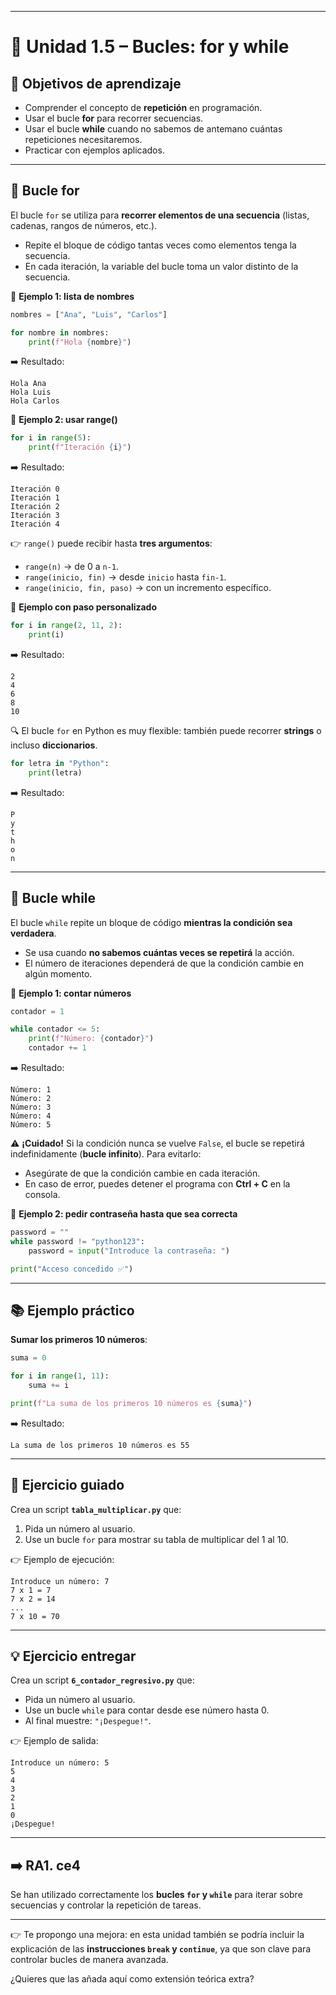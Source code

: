 
---

# 🔹 Unidad 1.5 – Bucles: for y while

## 🎯 Objetivos de aprendizaje

* Comprender el concepto de **repetición** en programación.
* Usar el bucle **for** para recorrer secuencias.
* Usar el bucle **while** cuando no sabemos de antemano cuántas repeticiones necesitaremos.
* Practicar con ejemplos aplicados.

---

## 🔄 Bucle for

El bucle `for` se utiliza para **recorrer elementos de una secuencia** (listas, cadenas, rangos de números, etc.).

* Repite el bloque de código tantas veces como elementos tenga la secuencia.
* En cada iteración, la variable del bucle toma un valor distinto de la secuencia.

📌 **Ejemplo 1: lista de nombres**

```python
nombres = ["Ana", "Luis", "Carlos"]

for nombre in nombres:
    print(f"Hola {nombre}")
```

➡️ Resultado:

```
Hola Ana
Hola Luis
Hola Carlos
```

📌 **Ejemplo 2: usar range()**

```python
for i in range(5):
    print(f"Iteración {i}")
```

➡️ Resultado:

```
Iteración 0
Iteración 1
Iteración 2
Iteración 3
Iteración 4
```

👉 `range()` puede recibir hasta **tres argumentos**:

* `range(n)` → de 0 a `n-1`.
* `range(inicio, fin)` → desde `inicio` hasta `fin-1`.
* `range(inicio, fin, paso)` → con un incremento específico.

📌 **Ejemplo con paso personalizado**

```python
for i in range(2, 11, 2):
    print(i)
```

➡️ Resultado:

```
2
4
6
8
10
```

🔍 El bucle `for` en Python es muy flexible: también puede recorrer **strings** o incluso **diccionarios**.

```python
for letra in "Python":
    print(letra)
```

➡️ Resultado:

```
P
y
t
h
o
n
```

---

## 🔄 Bucle while

El bucle `while` repite un bloque de código **mientras la condición sea verdadera**.

* Se usa cuando **no sabemos cuántas veces se repetirá** la acción.
* El número de iteraciones dependerá de que la condición cambie en algún momento.

📌 **Ejemplo 1: contar números**

```python
contador = 1

while contador <= 5:
    print(f"Número: {contador}")
    contador += 1
```

➡️ Resultado:

```
Número: 1
Número: 2
Número: 3
Número: 4
Número: 5
```

⚠️ **¡Cuidado!**
Si la condición nunca se vuelve `False`, el bucle se repetirá indefinidamente (**bucle infinito**).
Para evitarlo:

* Asegúrate de que la condición cambie en cada iteración.
* En caso de error, puedes detener el programa con **Ctrl + C** en la consola.

📌 **Ejemplo 2: pedir contraseña hasta que sea correcta**

```python
password = ""
while password != "python123":
    password = input("Introduce la contraseña: ")

print("Acceso concedido ✅")
```

---

## 📚 Ejemplo práctico

**Sumar los primeros 10 números**:

```python
suma = 0

for i in range(1, 11):
    suma += i

print(f"La suma de los primeros 10 números es {suma}")
```

➡️ Resultado:

```
La suma de los primeros 10 números es 55
```

---

## 📝 Ejercicio guiado

Crea un script **`tabla_multiplicar.py`** que:

1. Pida un número al usuario.
2. Use un bucle `for` para mostrar su tabla de multiplicar del 1 al 10.

👉 Ejemplo de ejecución:

```
Introduce un número: 7
7 x 1 = 7
7 x 2 = 14
...
7 x 10 = 70
```

---

## 💡 Ejercicio entregar

Crea un script **`6_contador_regresivo.py`** que:

* Pida un número al usuario.
* Use un bucle `while` para contar desde ese número hasta 0.
* Al final muestre: `"¡Despegue!"`.

👉 Ejemplo de salida:

```
Introduce un número: 5
5
4
3
2
1
0
¡Despegue!
```

---

## ➡️ RA1. ce4

Se han utilizado correctamente los **bucles `for` y `while`** para iterar sobre secuencias y controlar la repetición de tareas.

---

👉 Te propongo una mejora: en esta unidad también se podría incluir la explicación de las **instrucciones `break` y `continue`**, ya que son clave para controlar bucles de manera avanzada.

¿Quieres que las añada aquí como extensión teórica extra?

